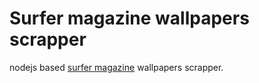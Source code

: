 Surfer magazine wallpapers scrapper
============================
nodejs based [surfer magazine](http://www.surfermag.com/wallpapers/) wallpapers scrapper.
